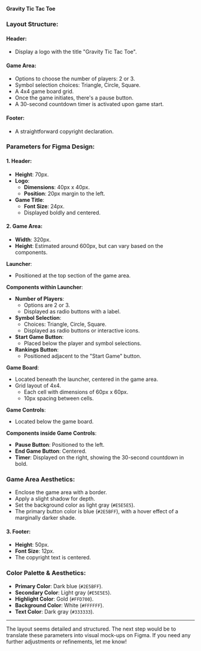 
**Gravity Tic Tac Toe**

### **Layout Structure**:

#### **Header**:
- Display a logo with the title "Gravity Tic Tac Toe".

#### **Game Area**:
- Options to choose the number of players: 2 or 3.
- Symbol selection choices: Triangle, Circle, Square.
- A 4x4 game board grid.
- Once the game initiates, there's a pause button.
- A 30-second countdown timer is activated upon game start.

#### **Footer**:
- A straightforward copyright declaration.

### **Parameters for Figma Design**:

#### 1. **Header**:
- **Height**: 70px.
- **Logo**:
  - **Dimensions**: 40px x 40px.
  - **Position**: 20px margin to the left.
- **Game Title**:
  - **Font Size**: 24px.
  - Displayed boldly and centered.

#### 2. **Game Area**:

- **Width**: 320px.
- **Height**: Estimated around 600px, but can vary based on the components.

**Launcher**:
- Positioned at the top section of the game area.

**Components within Launcher**:
- **Number of Players**:
  - Options are 2 or 3.
  - Displayed as radio buttons with a label.
- **Symbol Selection**:
  - Choices: Triangle, Circle, Square.
  - Displayed as radio buttons or interactive icons.
- **Start Game Button**:
  - Placed below the player and symbol selections.
- **Rankings Button**:
  - Positioned adjacent to the "Start Game" button.

**Game Board**:
- Located beneath the launcher, centered in the game area.
- Grid layout of 4x4.
  - Each cell with dimensions of 60px x 60px.
  - 10px spacing between cells.

**Game Controls**:
- Located below the game board.

**Components inside Game Controls**:
- **Pause Button**: Positioned to the left.
- **End Game Button**: Centered.
- **Timer**: Displayed on the right, showing the 30-second countdown in bold.

### **Game Area Aesthetics**:
- Enclose the game area with a border.
- Apply a slight shadow for depth.
- Set the background color as light gray (`#E5E5E5`).
- The primary button color is blue (`#2E5BFF`), with a hover effect of a marginally darker shade.

#### 3. **Footer**:
- **Height**: 50px.
- **Font Size**: 12px.
- The copyright text is centered.

### **Color Palette & Aesthetics**:
- **Primary Color**: Dark blue (`#2E5BFF`).
- **Secondary Color**: Light gray (`#E5E5E5`).
- **Highlight Color**: Gold (`#FFD700`).
- **Background Color**: White (`#FFFFFF`).
- **Text Color**: Dark gray (`#333333`).

---

The layout seems detailed and structured. The next step would be to translate these parameters into visual mock-ups on Figma. If you need any further adjustments or refinements, let me know!